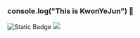 ### console.log("This is KwonYeJun") 👋


![Static Badge](https://img.shields.io/badge/:badgeContent)
<img src="https://img.shields.io/badge/이름-색상코드?style=flat-square&logo=로고명&logoColor=로고색"/>

<!--
**KwonYeJun/KwonYeJun** is a ✨ _special_ ✨ repository because its `README.md` (this file) appears on your GitHub profile.

Here are some ideas to get you started:

- 🔭 I’m currently working on ...
- 🌱 I’m currently learning ...
- 👯 I’m looking to collaborate on ...
- 🤔 I’m looking for help with ...
- 💬 Ask me about ...
- 📫 How to reach me: ...
- 😄 Pronouns: ...
- ⚡ Fun fact: ...
-->
